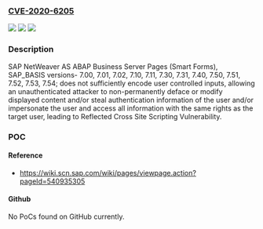 ### [CVE-2020-6205](https://cve.mitre.org/cgi-bin/cvename.cgi?name=CVE-2020-6205)
![](https://img.shields.io/static/v1?label=Product&message=SAP%20NetWeaver%20Application%20Server%20ABAP%20(Smart%20Forms)%20-%20SAP_BASIS&color=blue)
![](https://img.shields.io/static/v1?label=Version&message=%3C7.00%20&color=brighgreen)
![](https://img.shields.io/static/v1?label=Vulnerability&message=Cross%20Site%20Scripting&color=brighgreen)

### Description

SAP NetWeaver AS ABAP Business Server Pages (Smart Forms), SAP_BASIS versions- 7.00, 7.01, 7.02, 7.10, 7.11, 7.30, 7.31, 7.40, 7.50, 7.51, 7.52, 7.53, 7.54; does not sufficiently encode user controlled inputs, allowing an unauthenticated attacker to non-permanently deface or modify displayed content and/or steal authentication information of the user and/or impersonate the user and access all information with the same rights as the target user, leading to Reflected Cross Site Scripting Vulnerability.

### POC

#### Reference
- https://wiki.scn.sap.com/wiki/pages/viewpage.action?pageId=540935305

#### Github
No PoCs found on GitHub currently.

